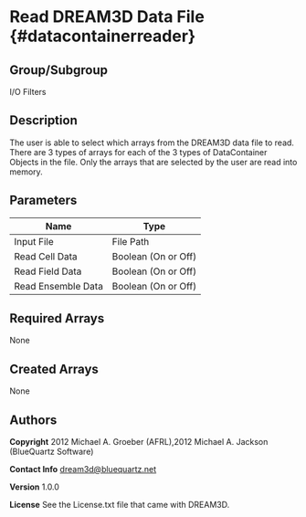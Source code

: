 Read DREAM3D Data File {#datacontainerreader}
====

## Group/Subgroup ##
I/O Filters

## Description ##

The user is able to select which arrays from the DREAM3D data file to read. There are 3 types of arrays for each of the 3 types of DataContainer Objects in the file. Only the arrays that are selected by the user are read into memory.

## Parameters ## 

| Name | Type |
|------|------|
| Input File | File Path |
| Read Cell Data | Boolean (On or Off) |
| Read Field Data | Boolean (On or Off) |
| Read Ensemble Data | Boolean (On or Off) |

## Required Arrays ##
None

## Created Arrays ##
None


## Authors ##

**Copyright** 2012 Michael A. Groeber (AFRL),2012 Michael A. Jackson (BlueQuartz Software)

**Contact Info** dream3d@bluequartz.net

**Version** 1.0.0

**License**  See the License.txt file that came with DREAM3D.



